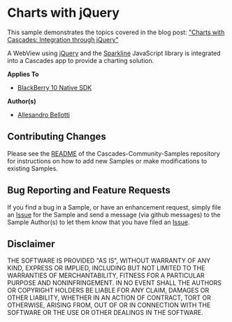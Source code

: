 # Charts with jQuery

This sample demonstrates the topics covered in the blog post: ["Charts with Cascades: Integration through jQuery"](http://devblog.blackberry.com/2014/04/charts-with-cascades-integration-through-jquery/)

A WebView using [jQuery](http://jquery.com/) and the [Sparkline](http://omnipotent.net/jquery.sparkline/#s-about) JavaScript library is integrated into a Cascades app to provide a charting solution.

**Applies To**

* [BlackBerry 10 Native SDK](https://developer.blackberry.com/cascades) 

**Author(s)** 

* [Allesandro Bellotti](http://www.github.com/Zukka)

## Contributing Changes

Please see the [README](https://github.com/blackberry/Cascades-Community-Samples) of the Cascades-Community-Samples repository for instructions on how to add new Samples or make modifications to existing Samples.


## Bug Reporting and Feature Requests

If you find a bug in a Sample, or have an enhancement request, simply file an [Issue](https://github.com/blackberry/Cascades-Community-Samples//issues) for the Sample and send a message (via github messages) to the Sample Author(s) to let them know that you have filed an [Issue](https://github.com/blackberry/Cascades-Community-Samples//issues).

## Disclaimer

THE SOFTWARE IS PROVIDED "AS IS", WITHOUT WARRANTY OF ANY KIND, EXPRESS OR IMPLIED, INCLUDING BUT NOT LIMITED TO THE WARRANTIES OF MERCHANTABILITY, FITNESS FOR A PARTICULAR PURPOSE AND NONINFRINGEMENT. IN NO EVENT SHALL THE AUTHORS OR COPYRIGHT HOLDERS BE LIABLE FOR ANY CLAIM, DAMAGES OR OTHER LIABILITY, WHETHER IN AN ACTION OF CONTRACT, TORT OR OTHERWISE, ARISING FROM, OUT OF OR IN CONNECTION WITH THE SOFTWARE OR THE USE OR OTHER DEALINGS IN THE SOFTWARE.